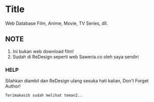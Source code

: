 # Title
Web Database Film, Anime, Movie, TV Series, dll.

## NOTE
1. Ini bukan web download film!
2. Sudah di ReDesign seperti web Saweria.co oleh saya sendiri

### HELP
Silahkan diambil dan ReDesign ulang sesuka hati kalian, Don't Forget Author!

``
Terimakasih sudah melihat teman2..
``
